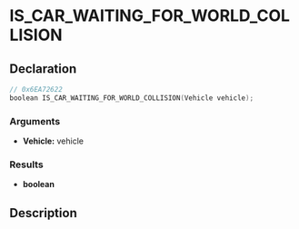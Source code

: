 # IS_CAR_WAITING_FOR_WORLD_COLLISION

## Declaration
```cpp
// 0x6EA72622
boolean IS_CAR_WAITING_FOR_WORLD_COLLISION(Vehicle vehicle);
```

### Arguments
- **Vehicle:** vehicle

### Results
- **boolean**

## Description
